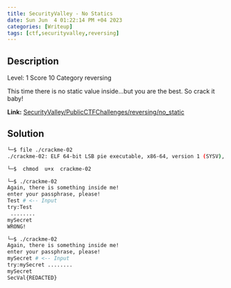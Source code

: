 ```yaml
---
title: SecurityValley - No Statics
date: Sun Jun  4 01:22:14 PM +04 2023
categories: [Writeup]
tags: [ctf,securityvalley,reversing]
---
```


## Description

Level: 1 Score 10 Category reversing

This time there is no static value inside...but you are the best. So crack it baby!

**Link:** [SecurityValley/PublicCTFChallenges/reversing/no_static](https://github.com/SecurityValley/PublicCTFChallenges/tree/master/reversing/no_static)

## Solution

```sh
└─$ file ./crackme-02        
./crackme-02: ELF 64-bit LSB pie executable, x86-64, version 1 (SYSV), dynamically linked, interpreter /lib64/ld-linux-x86-64.so.2, BuildID[sha1]=48fbe31f3c3d1c08d56dde0bb64eb27804d8b9e4, for GNU/Linux 3.2.0, not stripped

└─$  chmod  u+x  crackme-02

└─$ ./crackme-02             
Again, there is something inside me!
enter your passphrase, please!
Test # <-- Input
try:Test
 ........ 
mySecret 
WRONG!

└─$ ./crackme-02
Again, there is something inside me!
enter your passphrase, please!
mySecret # <-- Input
try:mySecret ........ 
mySecret 
SecVal{REDACTED} 
```